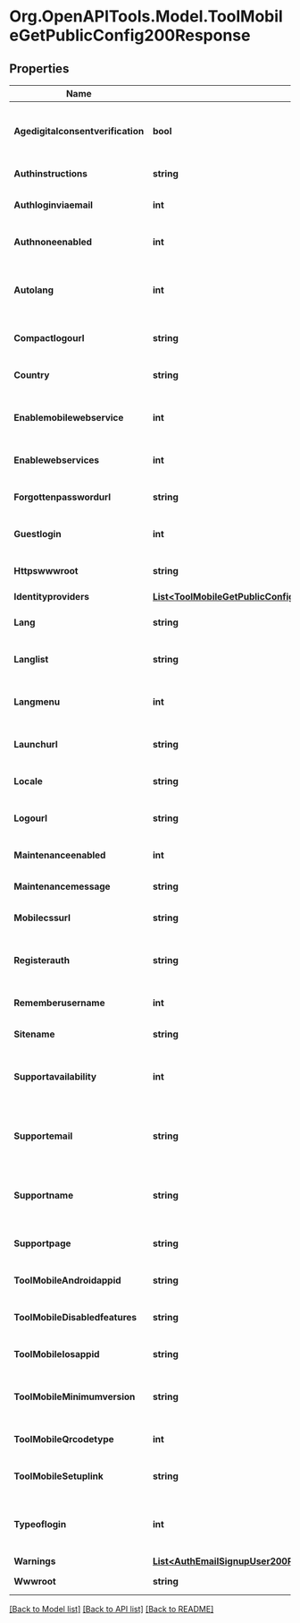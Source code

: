 # Org.OpenAPITools.Model.ToolMobileGetPublicConfig200Response

## Properties

Name | Type | Description | Notes
------------ | ------------- | ------------- | -------------
**Agedigitalconsentverification** | **bool** | Whether age digital consent verification                     is enabled. | [optional] [default to null]
**Authinstructions** | **string** | Authentication instructions. | [default to "null"]
**Authloginviaemail** | **int** | Whether log in via email is enabled. | [default to null]
**Authnoneenabled** | **int** | Whether auth none is enabled. | [default to null]
**Autolang** | **int** | Whether to detect default language                     from browser setting. | [optional] [default to null]
**Compactlogourl** | **string** | The site compact logo URL | [optional] [default to "null"]
**Country** | **string** | Default site country | [optional] [default to "null"]
**Enablemobilewebservice** | **int** | Whether the Mobile service is enabled. | [default to null]
**Enablewebservices** | **int** | Whether Web Services are enabled. | [default to null]
**Forgottenpasswordurl** | **string** | Forgotten password URL. | [default to "null"]
**Guestlogin** | **int** | Whether guest login is enabled. | [default to null]
**Httpswwwroot** | **string** | Site https URL (if httpslogin is enabled). | [default to "null"]
**Identityproviders** | [**List&lt;ToolMobileGetPublicConfig200ResponseIdentityprovidersInner&gt;**](ToolMobileGetPublicConfig200ResponseIdentityprovidersInner.md) |  | [optional] 
**Lang** | **string** | Default language for the site. | [optional] [default to "null"]
**Langlist** | **string** | Languages on language menu. | [optional] [default to "null"]
**Langmenu** | **int** | Whether the language menu should be displayed. | [optional] [default to null]
**Launchurl** | **string** | SSO login launch URL. | [optional] [default to "null"]
**Locale** | **string** | Sitewide locale. | [optional] [default to "null"]
**Logourl** | **string** | The site logo URL | [optional] [default to "null"]
**Maintenanceenabled** | **int** | Whether site maintenance is enabled. | [default to null]
**Maintenancemessage** | **string** | Maintenance message. | [default to "null"]
**Mobilecssurl** | **string** | Mobile custom CSS theme | [optional] 
**Registerauth** | **string** | Authentication method for user registration. | [default to "null"]
**Rememberusername** | **int** | Values: 0 for No, 1 for Yes, 2 for optional. | [default to null]
**Sitename** | **string** | Site name. | [default to "null"]
**Supportavailability** | **int** | Determines who has access to contact site support. | [optional] [default to null]
**Supportemail** | **string** | Site support contact email                     (only if age verification is enabled). | [optional] [default to "null"]
**Supportname** | **string** | Site support contact name                     (only if age verification is enabled). | [optional] [default to "null"]
**Supportpage** | **string** | Site support page link. | [optional] [default to "null"]
**ToolMobileAndroidappid** | **string** | Android app&#39;s unique identifier. | [optional] [default to "null"]
**ToolMobileDisabledfeatures** | **string** | Disabled features in the app | [optional] [default to "null"]
**ToolMobileIosappid** | **string** | iOS app&#39;s unique identifier. | [optional] [default to "null"]
**ToolMobileMinimumversion** | **string** | Minimum required version to access. | [optional] [default to "null"]
**ToolMobileQrcodetype** | **int** | QR login configuration. | [optional] [default to null]
**ToolMobileSetuplink** | **string** | App download page. | [optional] [default to "null"]
**Typeoflogin** | **int** | The type of login. 1 for app, 2 for browser, 3 for embedded. | [default to null]
**Warnings** | [**List&lt;AuthEmailSignupUser200ResponseWarningsInner&gt;**](AuthEmailSignupUser200ResponseWarningsInner.md) |  | [optional] 
**Wwwroot** | **string** | Site URL. | [default to "null"]

[[Back to Model list]](../README.md#documentation-for-models) [[Back to API list]](../README.md#documentation-for-api-endpoints) [[Back to README]](../README.md)

